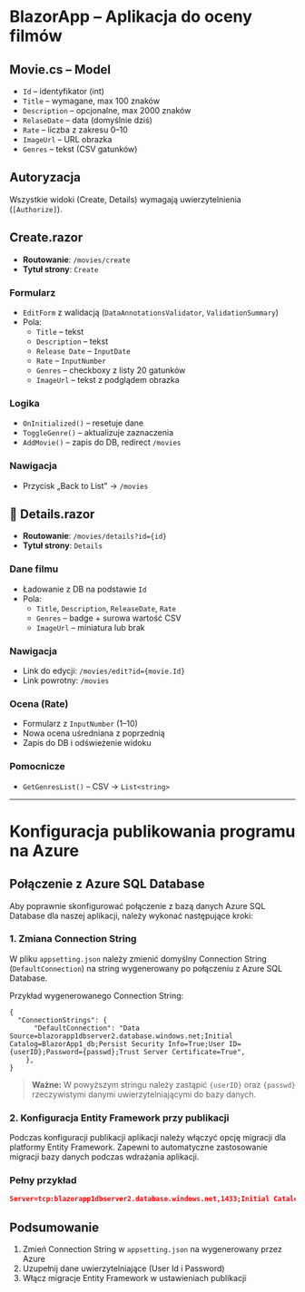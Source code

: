 # BlazorApp – Aplikacja do oceny filmów 

## Movie.cs – Model
- `Id` – identyfikator (int)
- `Title` – wymagane, max 100 znaków
- `Description` – opcjonalne, max 2000 znaków
- `RelaseDate` – data (domyślnie dziś)
- `Rate` – liczba z zakresu 0–10
- `ImageUrl` – URL obrazka
- `Genres` – tekst (CSV gatunków)

## Autoryzacja
Wszystkie widoki (Create, Details) wymagają uwierzytelnienia (`[Authorize]`).

## Create.razor
- **Routowanie**: `/movies/create`
- **Tytuł strony**: `Create`
### Formularz
- `EditForm` z walidacją (`DataAnnotationsValidator`, `ValidationSummary`)
- Pola:
  - `Title` – tekst
  - `Description` – tekst
  - `Release Date` – `InputDate`
  - `Rate` – `InputNumber`
  - `Genres` – checkboxy z listy 20 gatunków
  - `ImageUrl` – tekst z podglądem obrazka
### Logika
- `OnInitialized()` – resetuje dane
- `ToggleGenre()` – aktualizuje zaznaczenia
- `AddMovie()` – zapis do DB, redirect `/movies`
### Nawigacja
- Przycisk „Back to List" → `/movies`

## 📄 Details.razor
- **Routowanie**: `/movies/details?id={id}`
- **Tytuł strony**: `Details`
### Dane filmu
- Ładowanie z DB na podstawie `Id`
- Pola:
  - `Title`, `Description`, `ReleaseDate`, `Rate`
  - `Genres` – badge + surowa wartość CSV
  - `ImageUrl` – miniatura lub brak
### Nawigacja
- Link do edycji: `/movies/edit?id={movie.Id}`
- Link powrotny: `/movies`
### Ocena (Rate)
- Formularz z `InputNumber` (1–10)
- Nowa ocena uśredniana z poprzednią
- Zapis do DB i odświeżenie widoku
### Pomocnicze
- `GetGenresList()` – CSV → `List<string>`

---

# Konfiguracja publikowania programu na Azure

## Połączenie z Azure SQL Database

Aby poprawnie skonfigurować połączenie z bazą danych Azure SQL Database dla naszej aplikacji, należy wykonać następujące kroki:

### 1. Zmiana Connection String

W pliku `appsetting.json` należy zmienić domyślny Connection String (`DefaultConnection`) na string wygenerowany po połączeniu z Azure SQL Database.

Przykład wygenerowanego Connection String:
```
{
  "ConnectionStrings": {
      "DefaultConnection": "Data Source=blazorapp1dbserver2.database.windows.net;Initial Catalog=BlazorApp1_db;Persist Security Info=True;User ID={userID};Password={passwd};Trust Server Certificate=True",
    },
}
```

> **Ważne:** W powyższym stringu należy zastąpić `{userID}` oraz `{passwd}` rzeczywistymi danymi uwierzytelniającymi do bazy danych.

### 2. Konfiguracja Entity Framework przy publikacji

Podczas konfiguracji publikacji aplikacji należy włączyć opcję migracji dla platformy Entity Framework. Zapewni to automatyczne zastosowanie migracji bazy danych podczas wdrażania aplikacji.

### Pełny przykład

```json
Server=tcp:blazorapp1dbserver2.database.windows.net,1433;Initial Catalog=BlazorApp1_db;User Id=rzeczywisty_użytkownik;Password=rzeczywiste_hasło"
```

## Podsumowanie

1. Zmień Connection String w `appsetting.json` na wygenerowany przez Azure
2. Uzupełnij dane uwierzytelniające (User Id i Password)
3. Włącz migracje Entity Framework w ustawieniach publikacji

